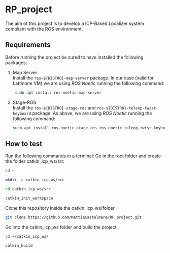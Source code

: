 # RP_project
The aim of this project is to develop a ICP-Based Localizer system compliant with the ROS environment. 

## Requirements
Before running the project be sured to have installed the following packages:

1) Map Server
\
Install the `ros-${DISTRO}-map-server` package. In our case (valid for Lattinone VM) we are using _ROS Noetic_ running the following command:
   ```sh
    sudo apt install ros-noetic-map-server
   ```
2) Stage-ROS
\
Install the `ros-${DISTRO}-stage-ros` and `ros-${DISTRO}-teleop-twist-keyboard` package. As above, we are using _ROS Noetic_ running the following command:
     ```sh
     sudo apt install ros-noetic-stage-ros ros-noetic-teleop-twist-keyboard
     ```
## How to test
Run the following commands in a terminal:
Go in the root folder and create the folder catkin_icp_ws/src
```sh
cd ~

mkdir -p catkin_icp_ws/src
```
```sh Go inside the catkin_icp_ws/src and create your catkin workspace
cd catkin_icp_ws/src

catkin_init_workspace
```

Clone this repository inside the catkin_icp_ws/folder
```sh
git clone https://github.com/MattiaCastelmare/RP_project.git
```
Go into the catkin_icp_ws folder and build the project
```sh
cd ~/catkin_icp_ws/

catkin_build
```
